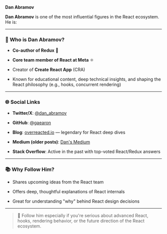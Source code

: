 

**Dan Abramov**

**Dan Abramov** is one of the most influential figures in the React ecosystem. He is:

---

### 👤 **Who is Dan Abramov?**

- **Co-author of Redux** 🔄
    
- **Core team member of React at Meta** ⚛️
    
- Creator of **Create React App** (CRA)
    
- Known for educational content, deep technical insights, and shaping the React philosophy (e.g., hooks, concurrent rendering)
    

---

### 🌐 **Social Links**

- **Twitter/X**: [@dan_abramov](https://twitter.com/dan_abramov)
    
- **GitHub**: [@gaearon](https://github.com/gaearon)
    
- **Blog**: [overreacted.io](https://overreacted.io/) — legendary for React deep dives
    
- **Medium (older posts)**: [Dan's Medium](https://medium.com/@dan_abramov)
    
- **Stack Overflow**: Active in the past with top-voted React/Redux answers
    

---

### 📚 Why Follow Him?

- Shares upcoming ideas from the React team
    
- Offers deep, thoughtful explanations of React internals
    
- Great for understanding "why" behind React design decisions
    

---

> 🔔 Follow him especially if you're serious about advanced React, hooks, rendering behavior, or the future direction of the React ecosystem.